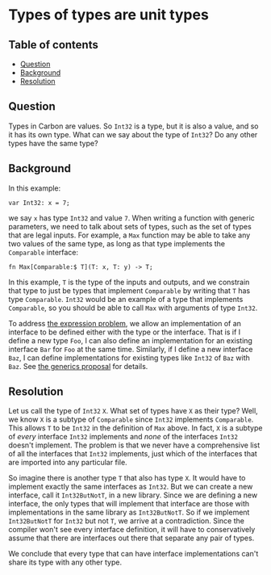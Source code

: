 # Types of types are unit types

<!--
Part of the Carbon Language project, under the Apache License v2.0 with LLVM
Exceptions. See /LICENSE for license information.
SPDX-License-Identifier: Apache-2.0 WITH LLVM-exception
-->

## Table of contents

<!-- toc -->

-   [Question](#question)
-   [Background](#background)
-   [Resolution](#resolution)

<!-- tocstop -->

## Question

Types in Carbon are values. So `Int32` is a type, but it is also a value, and so
it has its own type. What can we say about the type of `Int32`? Do any other
types have the same type?

## Background

In this example:

```
var Int32: x = 7;
```

we say `x` has type `Int32` and value `7`. When writing a function with generic
parameters, we need to talk about sets of types, such as the set of types that
are legal inputs. For example, a `Max` function may be able to take any two
values of the same type, as long as that type implements the `Comparable`
interface:

```
fn Max[Comparable:$ T](T: x, T: y) -> T;
```

In this example, `T` is the type of the inputs and outputs, and we constrain
that type to just be types that implement `Comparable` by writing that `T` has
type `Comparable`. `Int32` would be an example of a type that implements
`Comparable`, so you should be able to call `Max` with arguments of type
`Int32`.

To address
[the expression problem](https://eli.thegreenplace.net/2016/the-expression-problem-and-its-solutions),
we allow an implementation of an interface to be defined either with the type or
the interface. That is if I define a new type `Foo`, I can also define an
implementation for an existing interface `Bar` for `Foo` at the same time.
Similarly, if I define a new interface `Baz`, I can define implementations for
existing types like `Int32` of `Baz` with `Baz`. See
[the generics proposal](https://github.com/josh11b/carbon-lang/blob/generics-docs/docs/design/generics/facet-type-types.md#implementing-interfaces)
for details.

## Resolution

Let us call the type of `Int32` `X`. What set of types have `X` as their type?
Well, we know `X` is a subtype of `Comparable` since `Int32` implements
`Comparable`. This allows `T` to be `Int32` in the definition of `Max` above. In
fact, `X` is a subtype of _every_ interface `Int32` implements and _none_ of the
interfaces `Int32` doesn't implement. The problem is that we never have a
comprehensive list of all the interfaces that `Int32` implements, just which of
the interfaces that are imported into any particular file.

So imagine there is another type `T` that also has type `X`. It would have to
implement exactly the same interfaces as `Int32`. But we can create a new
interface, call it `Int32ButNotT`, in a new library. Since we are defining a new
interface, the only types that will implement that interface are those with
implementations in the same library as `Int32ButNotT`. So if we implement
`Int32ButNotT` for `Int32` but not `T`, we arrive at a contradiction. Since the
compiler won't see every interface definition, it will have to conservatively
assume that there are interfaces out there that separate any pair of types.

We conclude that every type that can have interface implementations can't share
its type with any other type.
